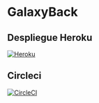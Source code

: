 # GalaxyBack


## Despliegue Heroku


[![Heroku](https://www.herokucdn.com/deploy/button.png)](https://back-proyecto.herokuapp.com/)


## Circleci

[![CircleCI](https://circleci.com/gh/circleci/circleci-docs.svg?style=svg)](https://app.circleci.com/pipelines/github/Jose1102/GalaxyBack)
